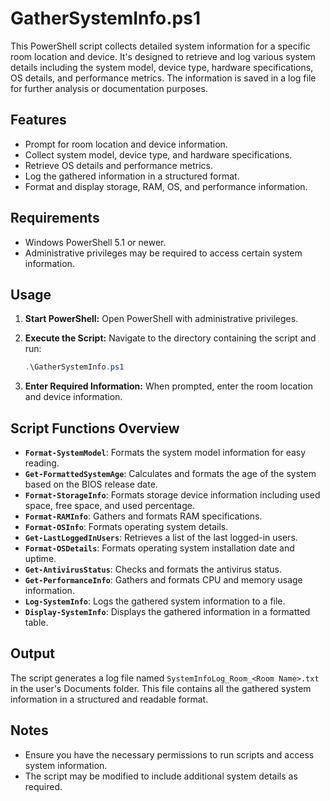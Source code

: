 # GatherSystemInfo.ps1

This PowerShell script collects detailed system information for a specific room location and device. It's designed to retrieve and log various system details including the system model, device type, hardware specifications, OS details, and performance metrics. The information is saved in a log file for further analysis or documentation purposes.

## Features

- Prompt for room location and device information.
- Collect system model, device type, and hardware specifications.
- Retrieve OS details and performance metrics.
- Log the gathered information in a structured format.
- Format and display storage, RAM, OS, and performance information.

## Requirements

- Windows PowerShell 5.1 or newer.
- Administrative privileges may be required to access certain system information.

## Usage

1. **Start PowerShell:** Open PowerShell with administrative privileges.
2. **Execute the Script:** Navigate to the directory containing the script and run:

    ```powershell
    .\GatherSystemInfo.ps1
    ```

3. **Enter Required Information:** When prompted, enter the room location and device information.

## Script Functions Overview

- **`Format-SystemModel`**: Formats the system model information for easy reading.
- **`Get-FormattedSystemAge`**: Calculates and formats the age of the system based on the BIOS release date.
- **`Format-StorageInfo`**: Formats storage device information including used space, free space, and used percentage.
- **`Format-RAMInfo`**: Gathers and formats RAM specifications.
- **`Format-OSInfo`**: Formats operating system details.
- **`Get-LastLoggedInUsers`**: Retrieves a list of the last logged-in users.
- **`Format-OSDetails`**: Formats operating system installation date and uptime.
- **`Get-AntivirusStatus`**: Checks and formats the antivirus status.
- **`Get-PerformanceInfo`**: Gathers and formats CPU and memory usage information.
- **`Log-SystemInfo`**: Logs the gathered system information to a file.
- **`Display-SystemInfo`**: Displays the gathered information in a formatted table.

## Output

The script generates a log file named `SystemInfoLog_Room_<Room Name>.txt` in the user's Documents folder. This file contains all the gathered system information in a structured and readable format.

## Notes

- Ensure you have the necessary permissions to run scripts and access system information.
- The script may be modified to include additional system details as required.
